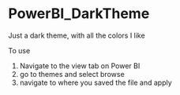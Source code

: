 # PowerBI_DarkTheme
Just a dark theme, with all the colors I like 

To use 

1. Navigate to the view tab on Power BI
2. go to themes and select browse
3. navigate to where you saved the file and apply
